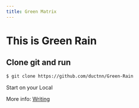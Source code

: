 ```yaml
---
title: Green Matrix
---
```


# This is Green Rain
## Clone git and run

``` bash
$ git clone https://github.com/ductnn/Green-Rain
```
Start on your Local

More info: [Writing](https://github.com/ductnn)